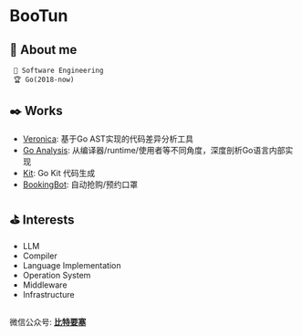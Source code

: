 BooTun
====
## 👀 About me
``` 
 🌱 Software Engineering
 🏆 Go(2018-now)
```

## ✒️ Works
- [Veronica](https://github.com/bootun/veronica): 基于Go AST实现的代码差异分析工具
- [Go Analysis](https://github.com/bootun/go-analysis): 从编译器/runtime/使用者等不同角度，深度剖析Go语言内部实现
- [Kit](https://github.com/GrantZheng/kit): Go Kit 代码生成
- [BookingBot](https://github.com/kimmosc2/booking-bot): 自动抢购/预约口罩

## ⛳ Interests
- LLM
- Compiler
- Language Implementation
- Operation System
- Middleware
- Infrastructure


## 
微信公众号: **[比特要塞](https://mp.weixin.qq.com/mp/homepage?__biz=MzU4MDcyNzIwNQ==&hid=1&sn=4fdc482aea2b696b7f73c2056a55a14e)**  
